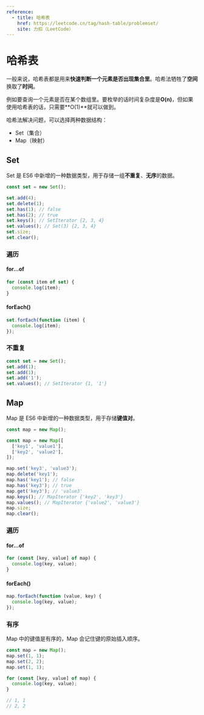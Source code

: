 ```yaml
---
reference:
  - title: 哈希表
    href: https://leetcode.cn/tag/hash-table/problemset/
    site: 力扣（LeetCode）
---
```


# 哈希表

一般来说，哈希表都是用来**快速判断一个元素是否出现集合里**。哈希法牺牲了**空间**换取了**时间**。

例如要查询一个元素是否在某个数组里。要枚举的话时间复杂度是**O(n)**，但如果使用哈希表的话，只需要**O(1)**就可以做到。

哈希法解决问题，可以选择两种数据结构：

- Set（集合）
- Map（映射）

## Set

Set 是 ES6 中新增的一种数据类型，用于存储一组**不重复**、**无序**的数据。

```js
const set = new Set();
```

```js
set.add(4);
set.delete(1);
set.has(1); // false
set.has(2); // true
set.keys(); // SetIterator {2, 3, 4}
set.values(); // Set(3) {2, 3, 4}
set.size;
set.clear();
```

### 遍历

#### for...of

```js
for (const item of set) {
  console.log(item);
}
```

#### forEach()

```js
set.forEach(function (item) {
  console.log(item);
});
```

### 不重复

```js
const set = new Set();
set.add(1);
set.add(1);
set.add('1');
set.values(); // SetIterator {1, '1'}
```

## Map

Map 是 ES6 中新增的一种数据类型，用于存储**键值对**。

```js
const map = new Map();
```

```js
const map = new Map([
  ['key1', 'value1'],
  ['key2', 'value2'],
]);
```

```js
map.set('key3', 'value3');
map.delete('key1');
map.has('key1'); // false
map.has('key3'); // true
map.get('key3'); // 'value3'
map.keys(); // MapIterator {'key2', 'key3'}
map.values(); // MapIterator {'value2', 'value3'}
map.size;
map.clear();
```

### 遍历

#### for...of

```js
for (const [key, value] of map) {
  console.log(key, value);
}
```

#### forEach()

```js
map.forEach(function (value, key) {
  console.log(key, value);
});
```

### 有序

Map 中的键值是有序的，Map 会记住键的原始插入顺序。

```js
const map = new Map();
map.set(1, 1);
map.set(2, 2);
map.set(1, 1);

for (const [key, value] of map) {
  console.log(key, value);
}

// 1, 1
// 2, 2
```
